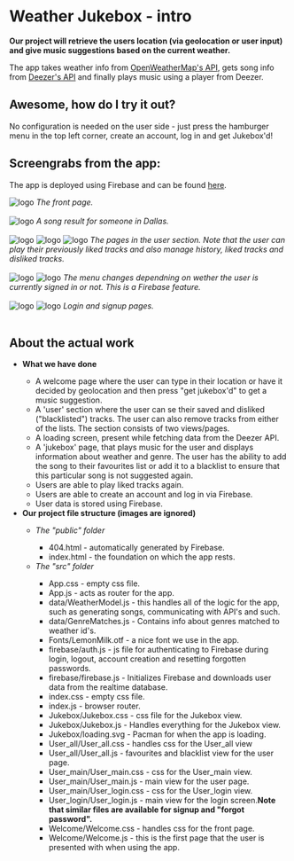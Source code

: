 <h1>Weather Jukebox - intro</h1>

<b>Our project will retrieve the users location (via geolocation or user input) and give music suggestions based on the current weather.</b>

<p>The app takes weather info from <a href="https://openweathermap.org/api">OpenWeatherMap's API</a>, gets song info from <a href="https://developers.deezer.com/api/explorer">Deezer's API</a> and finally plays music using a player from Deezer.</p>

<h2>Awesome, how do I try it out?</h2>
<p>No configuration is needed on the user side - just press the hamburger menu in the top left corner, create an account, log in and get Jukebox'd!</p>

<h2>Screengrabs from the app:</h2>
<p>The app is deployed using Firebase and can be found <a href="https://weather-jukebox.firebaseapp.com/">here</a>.</p>

<img src="http://www.emildickson.se/weatherjukebox/1_start.png" alt="logo"/>
<i>The front page.</i><br/><br/>

<img src="http://www.emildickson.se/weatherjukebox/2_songresult.png" alt="logo"/>
<i>A song result for someone in Dallas.</i><br/><br/>

<img src="http://www.emildickson.se/weatherjukebox/3_userpage.png" alt="logo"/>
<img src="http://www.emildickson.se/weatherjukebox/4_playfavourites.png" alt="logo"/>
<img src="http://www.emildickson.se/weatherjukebox/5_managetracks.png" alt="logo"/>
<i>The pages in the user section. Note that the user can play their previously liked tracks and also manage history, liked tracks and disliked tracks.</i><br/><br/>

<img src="http://www.emildickson.se/weatherjukebox/6_menu.png" alt="logo"/>
<img src="http://www.emildickson.se/weatherjukebox/7_menusignedout.png" alt="logo"/>
<i>The menu changes dependning on wether the user is currently signed in or not. This is a Firebase feature.</i><br/><br/>

<img src="http://www.emildickson.se/weatherjukebox/8_loginscreen.png" alt="logo"/>
<img src="http://www.emildickson.se/weatherjukebox/9_accountcreation.png" alt="logo"/>
<i>Login and signup pages.</i><br/><br/>


<h2>About the actual work</h2>

<ul>
<li><b>What we have done</b></li>
<ul>
    <li>A welcome page where the user can type in their location or have it decided by geolocation and then press "get jukebox'd" to get a music suggestion.</li>
    <li>A 'user' section where the user can se their saved and disliked ("blacklisted") tracks. The user can also remove tracks from either of the lists. The section consists of two views/pages.</li>
    <li>A loading screen, present while fetching data from the Deezer API.</li>
    <li>A 'jukebox' page, that plays music for the user and displays information about weather and genre. The user has the ability to add the song to their favourites list or add it to a blacklist to ensure that this particular song is not suggested again.</li>
    <li>Users are able to play liked tracks again.</li>
    <li>Users are able to create an account and log in via Firebase.</li>
    <li>User data is stored using Firebase.</li>
</ul>
<li><b>Our project file structure (images are ignored)</b></li>
<ul>
    <li><i>The "public" folder</i></li>
    <ul>
        <li>404.html - automatically generated by Firebase.</li>
        <li>index.html - the foundation on which the app rests.</li>
    </ul>
    <li><i>The "src" folder</i></li>
    <ul>
        <li>App.css - empty css file.</li>
        <li>App.js - acts as router for the app.</li>
        <li>data/WeatherModel.js - this handles all of the logic for the app, such as generating songs, communicating with API's and such.</li>
        <li>data/GenreMatches.js - Contains info about genres matched to weather id's.</li>
        <li>Fonts/LemonMilk.otf - a nice font we use in the app.</li>
        <li>firebase/auth.js - js file for authenticating to Firebase during login, logout, account creation and resetting forgotten passwords.</li>
        <li>firebase/firebase.js - Initializes Firebase and downloads user data from the realtime database.</li>
        <li>index.css - empty css file.</li>
        <li>index.js - browser router.</li>
        <li>Jukebox/Jukebox.css - css file for the Jukebox view.</li>
        <li>Jukebox/Jukebox.js - Handles everything for the Jukebox view.</li>
        <li>Jukebox/loading.svg - Pacman for when the app is loading.</li>
        <li>User_all/User_all.css - handles css for the User_all view</li>
        <li>User_all/User_all.js - favourites and blacklist view for the user page.</li>
        <li>User_main/User_main.css - css for the User_main view.</li>
        <li>User_main/User_main.js - main view for the user page.</li>
        <li>User_main/User_login.css - css for the User_login view.</li>
        <li>User_login/User_login.js - main view for the login screen.<b>Note that similar files are available for signup and "forgot password".</b></li>
        <li>Welcome/Welcome.css - handles css for the front page.</li>
        <li>Welcome/Welcome.js - this is the first page that the user is presented with when using the app.</li>
    </ul>
</ul>
</ul>
